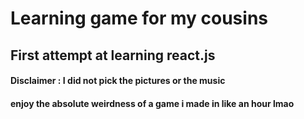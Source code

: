 # Learning game for my cousins 

## First attempt at learning react.js

#### Disclaimer : I did not pick the pictures or the music 

#### enjoy the absolute weirdness of a game i made in like an hour lmao